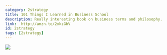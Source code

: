 ```yaml
---
category: 2strategy
title: 101 Things I Learned in Business School
description: Really interesting book on business terms and philosophy. This isn't necessarily design, but these are things you'll be designing for. It's best to get knowledge of these business terms, and this book can help you.
link:  http://amzn.to/2xkzGbV
id: 2strategy
tags: [2strategy]
---
```

<a target="_blank"  href="https://www.amazon.com/gp/product/0446550280/ref=as_li_tl?ie=UTF8&camp=1789&creative=9325&creativeASIN=0446550280&linkCode=as2&tag=compassofdesi-20&linkId=05f3e5e4d901261578cd1b423114bafc"><img border="0" src="//ws-na.amazon-adsystem.com/widgets/q?_encoding=UTF8&MarketPlace=US&ASIN=0446550280&ServiceVersion=20070822&ID=AsinImage&WS=1&Format=_SL250_&tag=compassofdesi-20" ></a><img src="//ir-na.amazon-adsystem.com/e/ir?t=compassofdesi-20&l=am2&o=1&a=0446550280" width="1" height="1" border="0" alt="" style="border:none !important; margin:0px !important;" />
